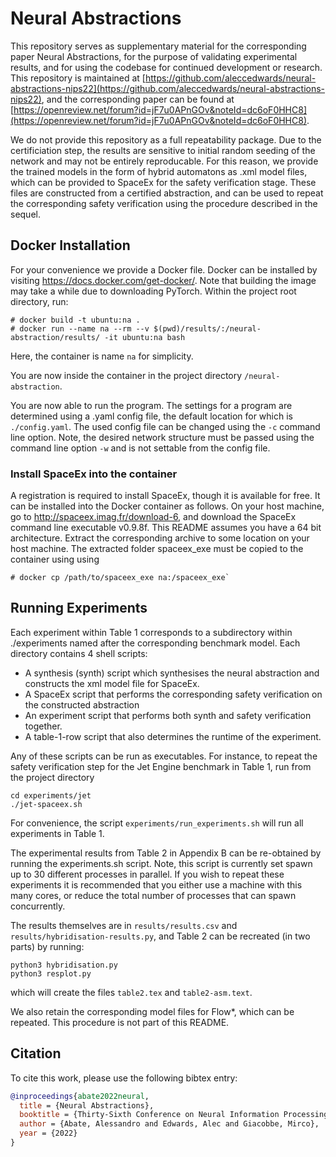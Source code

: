 # Neural Abstractions

This repository serves as supplementary material for the corresponding paper Neural Abstractions, for the purpose of validating experimental results, and for using the codebase for continued development or research. This repository is maintained at [https://github.com/aleccedwards/neural-abstractions-nips22](https://github.com/aleccedwards/neural-abstractions-nips22), and the corresponding paper can be found at [https://openreview.net/forum?id=jF7u0APnGOv&noteId=dc6oF0HHC8](https://openreview.net/forum?id=jF7u0APnGOv&noteId=dc6oF0HHC8).

We do not provide this repository as a full repeatability package. Due to the certificiation step, the results are sensitive to initial random seeding of the network and may not be entirely reproducable. For this reason, we provide the trained models in the form of hybrid automatons as .xml model files, which can be provided to SpaceEx for the safety verification stage. These files are constructed from a certified abstraction, and can be used to repeat the corresponding safety verification using the procedure described in the sequel.

## Docker Installation

For your convenience we provide a Docker file. Docker can be installed by visiting <https://docs.docker.com/get-docker/>. Note that building the image may take a while due to downloading PyTorch. Within the project root directory, run:

```console
# docker build -t ubuntu:na .
# docker run --name na --rm --v $(pwd)/results/:/neural-abstraction/results/ -it ubuntu:na bash
```

Here, the container is name `na` for simplicity.

You are now inside the container in the project directory `/neural-abstraction`.


You are now able to run the program. The settings for a program are determined using a .yaml config file, the default location for which is `./config.yaml`. The used config file can be changed using the `-c` command line option. Note, the desired network structure must be passed using the command line option `-w` and is not settable from the config file.

### Install SpaceEx into the container

A registration is required to install SpaceEx, though it is available for free. It can be installed into the Docker container as follows.
On your host machine, go to <http://spaceex.imag.fr/download-6>, and download the SpaceEx command line executable v0.9.8f. This README assumes you have a 64 bit architecture.
Extract the corresponding archive to some location on your host machine. The extracted folder spaceex_exe must be copied to the container using using

```console
# docker cp /path/to/spaceex_exe na:/spaceex_exe`
```

## Running Experiments

Each experiment within Table 1 corresponds to a subdirectory within ./experiments named after the corresponding benchmark model. Each directory contains 4 shell scripts:

* A synthesis (synth) script which synthesises the neural abstraction and constructs the xml model file for SpaceEx.
* A SpaceEx script that performs the corresponding safety verification on the constructed abstraction
* An experiment script that performs both synth and safety verification together.
* A table-1-row script that also determines the runtime of the experiment.

Any of these scripts can be run as executables. For instance, to repeat the safety verification step for the Jet Engine benchmark in Table 1, run from the project directory

```console
cd experiments/jet
./jet-spaceex.sh
```

For convenience, the script `experiments/run_experiments.sh` will run all experiments in Table 1.

The experimental results from Table 2 in Appendix B can be re-obtained by running the experiments.sh script. Note, this script is currently set spawn up to 30 different processes in parallel. If you wish to repeat these experiments it is recommended that you either use a machine with this many cores, or reduce the total number of processes that can spawn concurrently.

The results themselves are in `results/results.csv` and `results/hybridisation-results.py`, and Table 2 can be recreated (in two parts) by running:

```console
python3 hybridisation.py
python3 resplot.py
```

which will create the files `table2.tex` and `table2-asm.text`.

We also retain the corresponding model files for Flow*, which can be repeated. This procedure is not part of this README.

## Citation

To cite this work, please use the following bibtex entry:

``` bibtex
@inproceedings{abate2022neural,
  title = {Neural Abstractions},
  booktitle = {Thirty-Sixth Conference on Neural Information Processing Systems},
  author = {Abate, Alessandro and Edwards, Alec and Giacobbe, Mirco},
  year = {2022}
}
```
